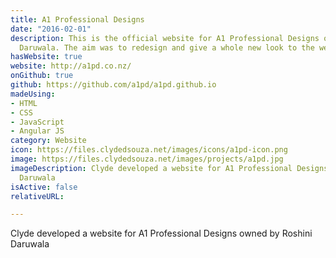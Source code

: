 ```yaml
---
title: A1 Professional Designs
date: "2016-02-01"
description: This is the official website for A1 Professional Designs owned by Roshini
  Daruwala. The aim was to redesign and give a whole new look to the website.
hasWebsite: true
website: http://a1pd.co.nz/
onGithub: true
github: https://github.com/a1pd/a1pd.github.io
madeUsing:
- HTML
- CSS
- JavaScript
- Angular JS
category: Website
icon: https://files.clydedsouza.net/images/icons/a1pd-icon.png
image: https://files.clydedsouza.net/images/projects/a1pd.jpg
imageDescription: Clyde developed a website for A1 Professional Designs owned by Roshini
  Daruwala
isActive: false
relativeURL: 

---
```


Clyde developed a website for A1 Professional Designs owned by Roshini Daruwala

